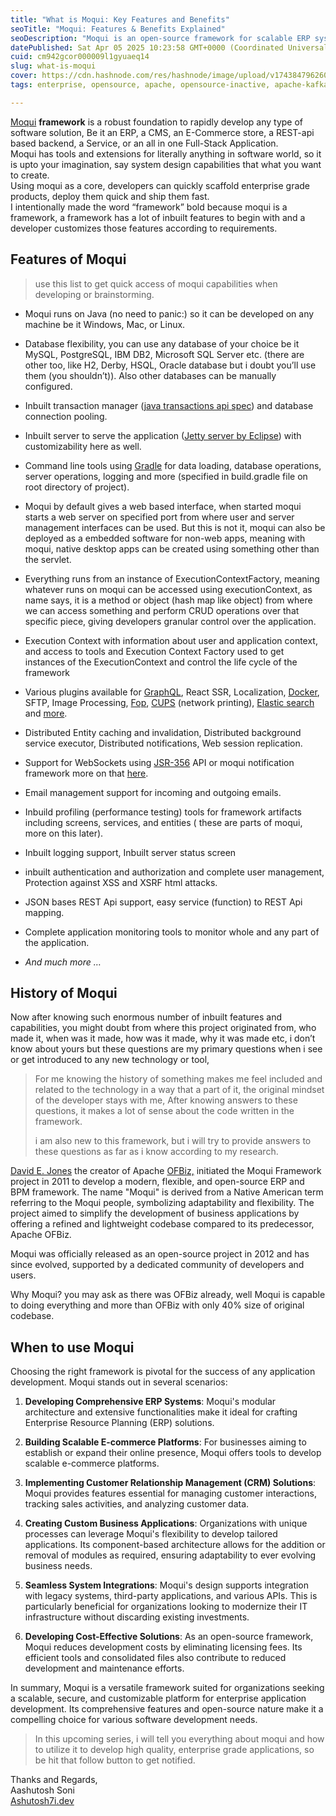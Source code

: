 ```yaml
---
title: "What is Moqui: Key Features and Benefits"
seoTitle: "Moqui: Features & Benefits Explained"
seoDescription: "Moqui is an open-source framework for scalable ERP systems, e-commerce platforms, and custom business applications with diverse integrations"
datePublished: Sat Apr 05 2025 10:23:58 GMT+0000 (Coordinated Universal Time)
cuid: cm942gcor000009l1gyuaeq14
slug: what-is-moqui
cover: https://cdn.hashnode.com/res/hashnode/image/upload/v1743847962608/262fa166-067a-4425-9112-cde1fd78a0c7.png
tags: enterprise, opensource, apache, opensource-inactive, apache-kafka, moqui-framework, kafka-topic, moqui, ofbiz, apache-ofbiz, david-e-jones, hotwax

---
```


[Moqui](https://www.moqui.org/) **framework** is a robust foundation to rapidly develop any type of software solution, Be it an ERP, a CMS, an E-Commerce store, a REST-api based backend, a Service, or an all in one Full-Stack Application.  
Moqui has tools and extensions for literally anything in software world, so it is upto your imagination, say system design capabilities that what you want to create.  
Using moqui as a core, developers can quickly scaffold enterprise grade products, deploy them quick and ship them fast.  
I intentionally made the word “framework” bold because moqui is a framework, a framework has a lot of inbuilt features to begin with and a developer customizes those features according to requirements.

## Features of Moqui

> use this list to get quick access of moqui capabilities when developing or brainstorming.

* Moqui runs on Java (no need to panic:) so it can be developed on any machine be it Windows, Mac, or Linux.
    
* Database flexibility, you can use any database of your choice be it MySQL, PostgreSQL, IBM DB2, Microsoft SQL Server etc. (there are other too, like H2, Derby, HSQL, Oracle database but i doubt you’ll use them (you shouldn’t)). Also other databases can be manually configured.
    
* Inbuilt transaction manager ([java transactions api spec](https://www.oracle.com/java/technologies/jta.html)) and database connection pooling.
    
* Inbuilt server to serve the application ([Jetty server by Eclipse](https://jetty.org/index.html)) with customizability here as well.
    
* Command line tools using [Gradle](https://gradle.org/) for data loading, database operations, server operations, logging and more (specified in build.gradle file on root directory of project).
    
* Moqui by default gives a web based interface, when started moqui starts a web server on specified port from where user and server management interfaces can be used. But this is not it, moqui can also be deployed as a embedded software for non-web apps, meaning with moqui, native desktop apps can be created using something other than the servlet.
    
* Everything runs from an instance of ExecutionContextFactory, meaning whatever runs on moqui can be accessed using executionContext, as name says, it is a method or object (hash map like object) from where we can access something and perform CRUD operations over that specific piece, giving developers granular control over the application.
    
* Execution Context with information about user and application context, and access to tools and Execution Context Factory used to get instances of the ExecutionContext and control the life cycle of the framework
    
* Various plugins available for [GraphQL](https://graphql.org/), React SSR, Localization, [Docker](https://www.docker.com/), SFTP, Image Processing, [Fop](https://xmlgraphics.apache.org/fop/), [CUPS](https://www.cups.org/) (network printing), [Elastic search](https://www.elastic.co/elasticsearch) and [more](https://github.com/moqui).
    
* Distributed Entity caching and invalidation, Distributed background service executor, Distributed notifications, Web session replication.
    
* Support for WebSockets using [JSR-356](https://www.oracle.com/technical-resources/articles/java/jsr356.html) API or moqui notification framework more on that [here](https://www.moqui.org/m/docs/framework/User+Interface/Notification+and+WebSocket).
    
* Email management support for incoming and outgoing emails.
    
* Inbuild profiling (performance testing) tools for framework artifacts including screens, services, and entities ( these are parts of moqui, more on this later).
    
* Inbuilt logging support, Inbuilt server status screen
    
* inbuilt authentication and authorization and complete user management, Protection against XSS and XSRF html attacks.
    
* JSON bases REST Api support, easy service (function) to REST Api mapping.
    
* Complete application monitoring tools to monitor whole and any part of the application.
    
* *And much more …*
    

## History of Moqui

Now after knowing such enormous number of inbuilt features and capabilities, you might doubt from where this project originated from, who made it, when was it made, how was it made, why it was made etc, i don’t know about yours but these questions are my primary questions when i see or get introduced to any new technology or tool,

> For me knowing the history of something makes me feel included and related to the technology in a way that a part of it, the original mindset of the developer stays with me, After knowing answers to these questions, it makes a lot of sense about the code written in the framework.
> 
> i am also new to this framework, but i will try to provide answers to these questions as far as i know according to my research.

[​David E. Jones](https://www.linkedin.com/in/jonesde) the creator of Apache [OFBiz,](https://ofbiz.apache.org/) initiated the Moqui Framework project in 2011 to develop a modern, flexible, and open-source ERP and BPM framework. The name "Moqui" is derived from a Native American term referring to the Moqui people, symbolizing adaptability and flexibility. The project aimed to simplify the development of business applications by offering a refined and lightweight codebase compared to its predecessor, Apache OFBiz.

Moqui was officially released as an open-source project in 2012 and has since evolved, supported by a dedicated community of developers and users.

Why Moqui? you may ask as there was OFBiz already, well Moqui is capable to doing everything and more than OFBiz with only 40% size of original codebase.

## When to use Moqui

Choosing the right framework is pivotal for the success of any application development. Moqui stands out in several scenarios:

1. **Developing Comprehensive ERP Systems**: Moqui's modular architecture and extensive functionalities make it ideal for crafting Enterprise Resource Planning (ERP) solutions.
    
2. **Building Scalable E-commerce Platforms**: For businesses aiming to establish or expand their online presence, Moqui offers tools to develop scalable e-commerce platforms.
    
3. **Implementing Customer Relationship Management (CRM) Solutions**: Moqui provides features essential for managing customer interactions, tracking sales activities, and analyzing customer data.
    
4. **Creating Custom Business Applications**: Organizations with unique processes can leverage Moqui's flexibility to develop tailored applications. Its component-based architecture allows for the addition or removal of modules as required, ensuring adaptability to ever evolving business needs.
    
5. **Seamless System Integrations**: Moqui's design supports integration with legacy systems, third-party applications, and various APIs. This is particularly beneficial for organizations looking to modernize their IT infrastructure without discarding existing investments.
    
6. **Developing Cost-Effective Solutions**: As an open-source framework, Moqui reduces development costs by eliminating licensing fees. Its efficient tools and consolidated files also contribute to reduced development and maintenance efforts.
    

In summary, Moqui is a versatile framework suited for organizations seeking a scalable, secure, and customizable platform for enterprise application development. Its comprehensive features and open-source nature make it a compelling choice for various software development needs.

> In this upcoming series, i will tell you everything about moqui and how to utilize it to develop high quality, enterprise grade applications, so be hit that follow button to get notified.

Thanks and Regards,  
Aashutosh Soni  
[Ashutosh7i.dev](https://ashutosh7i.dev)
